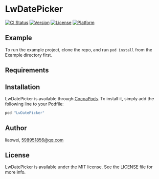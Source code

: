 # LwDatePicker

[![CI Status](http://img.shields.io/travis/liaowei/LwDatePicker.svg?style=flat)](https://travis-ci.org/liaowei/LwDatePicker)
[![Version](https://img.shields.io/cocoapods/v/LwDatePicker.svg?style=flat)](http://cocoapods.org/pods/LwDatePicker)
[![License](https://img.shields.io/cocoapods/l/LwDatePicker.svg?style=flat)](http://cocoapods.org/pods/LwDatePicker)
[![Platform](https://img.shields.io/cocoapods/p/LwDatePicker.svg?style=flat)](http://cocoapods.org/pods/LwDatePicker)

## Example

To run the example project, clone the repo, and run `pod install` from the Example directory first.

## Requirements

## Installation

LwDatePicker is available through [CocoaPods](http://cocoapods.org). To install
it, simply add the following line to your Podfile:

```ruby
pod "LwDatePicker"
```

## Author

liaowei, 598951856@qq.com

## License

LwDatePicker is available under the MIT license. See the LICENSE file for more info.

